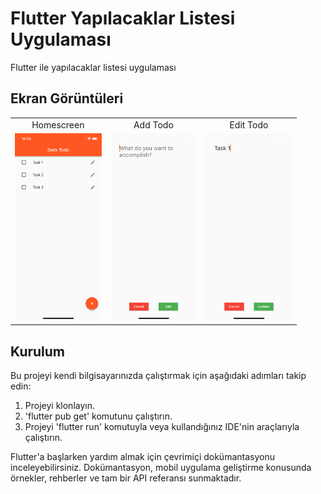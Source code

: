 # Flutter Yapılacaklar Listesi Uygulaması

Flutter ile yapılacaklar listesi uygulaması


## Ekran Görüntüleri

|     |     |    |
| :-: | :-: |:-: |
|  Homescreen | Add Todo | Edit Todo |
| <img src="./screenshots/home_screen.png" height="300" /> | <img src="./screenshots/todo_screen.png" height="300" /> | <img src="./screenshots/edit_todo.png" height="300" /> |


## Kurulum
Bu projeyi kendi bilgisayarınızda çalıştırmak için aşağıdaki adımları takip edin:
1. Projeyi klonlayın.
2. 'flutter pub get' komutunu çalıştırın.
3. Projeyi 'flutter run' komutuyla veya kullandığınız IDE'nin araçlarıyla çalıştırın.

Flutter'a başlarken yardım almak için çevrimiçi dokümantasyonu inceleyebilirsiniz. Dokümantasyon, mobil uygulama geliştirme konusunda örnekler, rehberler ve tam bir API referansı sunmaktadır.


